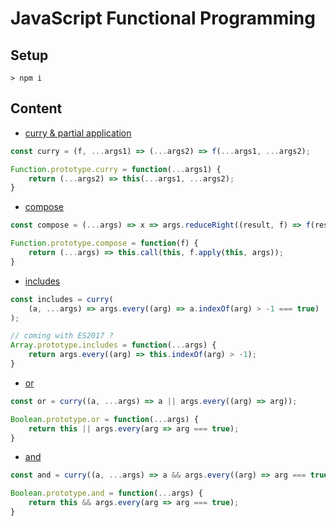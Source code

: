 # JavaScript Functional Programming

## Setup

`> npm i`

## Content


* [curry & partial application](./examples/partial-apply.js)

```js
const curry = (f, ...args1) => (...args2) => f(...args1, ...args2);

Function.prototype.curry = function(...args1) {
	return (...args2) => this(...args1, ...args2);
}
```

* [compose](./examples/compose.js)

```js
const compose = (...args) => x => args.reduceRight((result, f) => f(result), x);

Function.prototype.compose = function(f) {
	return (...args) => this.call(this, f.apply(this, args));
}
```

* [includes]('./examples/includes.js')

```js
const includes = curry(
	(a, ...args) => args.every((arg) => a.indexOf(arg) > -1 === true)
);

// coming with ES2017 ?
Array.prototype.includes = function(...args) {
	return args.every((arg) => this.indexOf(arg) > -1);
}
```

* [or](./examples/or.js)

```js
const or = curry((a, ...args) => a || args.every((arg) => arg));

Boolean.prototype.or = function(...args) {
	return this || args.every(arg => arg === true);
}
```

* [and](./examples/and.js)

```js
const and = curry((a, ...args) => a && args.every((arg) => arg === true));

Boolean.prototype.and = function(...args) {
	return this && args.every(arg => arg === true);
}
```
